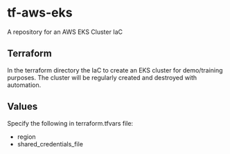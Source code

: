 # tf-aws-eks
A repository for an AWS EKS Cluster IaC

## Terraform
In the terraform directory the IaC to create an EKS cluster for demo/training purposes. The cluster will be regularly created and destroyed with automation.

## Values
Specify the following in terraform.tfvars file:
- region
- shared_credentials_file
